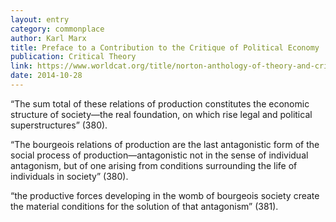 ```yaml
---
layout: entry
category: commonplace
author: Karl Marx
title: Preface to a Contribution to the Critique of Political Economy
publication: Critical Theory
link: https://www.worldcat.org/title/norton-anthology-of-theory-and-criticism/oclc/45023141
date: 2014-10-28
---
```


“The sum total of these relations of production constitutes the economic structure of society—the real foundation, on which rise legal and political superstructures” (380). 

“The bourgeois relations of production are the last antagonistic form of the social process of production—antagonistic not in the sense of individual antagonism, but of one arising from conditions surrounding the life of individuals in society” (380).

“the productive forces developing in the womb of bourgeois society create the material conditions for the solution of that antagonism” (381).
